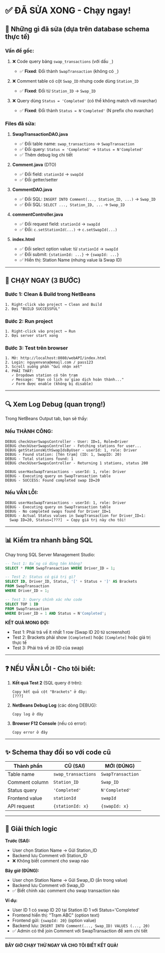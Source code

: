 # ✅ ĐÃ SỬA XONG - Chạy ngay!

## 🔧 Những gì đã sửa (dựa trên database schema thực tế)

### Vấn đề gốc:
1. ❌ Code query bảng `swap_transactions` (với dấu `_`)
   - ✅ **Fixed**: Đổi thành `SwapTransaction` (không có `_`)

2. ❌ Comment table có cột `Swap_ID` nhưng code dùng `Station_ID`
   - ✅ **Fixed**: Đổi từ `Station_ID` → `Swap_ID`

3. ❌ Query dùng `Status = 'Completed'` (có thể không match với nvarchar)
   - ✅ **Fixed**: Đổi thành `Status = N'Completed'` (N prefix cho nvarchar)

### Files đã sửa:

1. **SwapTransactionDAO.java**
   - ✅ Đổi table name: `swap_transactions` → `SwapTransaction`
   - ✅ Đổi query: `Status = 'Completed'` → `Status = N'Completed'`
   - ✅ Thêm debug log chi tiết

2. **Comment.java** (DTO)
   - ✅ Đổi field: `stationId` → `swapId`
   - ✅ Đổi getter/setter

3. **CommentDAO.java**
   - ✅ Đổi SQL: `INSERT INTO Comment(..., Station_ID, ...)` → `Swap_ID`
   - ✅ Đổi SQL: `SELECT ..., Station_ID, ...` → `Swap_ID`

4. **commentController.java**
   - ✅ Đổi request field: `stationId` → `swapId`
   - ✅ Đổi: `c.setStationId(...)` → `c.setSwapId(...)`

5. **index.html**
   - ✅ Đổi select option value: từ `stationId` → `swapId`
   - ✅ Đổi submit: `{stationId: ...}` → `{swapId: ...}`
   - ✅ Hiển thị: Station Name (nhưng value là Swap ID)

---

## 🚀 CHẠY NGAY (3 BƯỚC)

### Bước 1: Clean & Build trong NetBeans
```
1. Right-click vào project → Clean and Build
2. Đợi "BUILD SUCCESSFUL"
```

### Bước 2: Run project
```
1. Right-click vào project → Run
2. Đợi server start xong
```

### Bước 3: Test trên browser
```
1. Mở: http://localhost:8080/webAPI/index.html
2. Login: nguyenvana@email.com / pass123
3. Scroll xuống phần "Gửi nhận xét"
4. PHẢI THẤY:
   ✓ Dropdown station có tên trạm
   ✓ Message: "Bạn có lịch sử giao dịch hoàn thành..."
   ✓ Form được enable (không bị disable)
```

---

## 🔍 Xem Log Debug (quan trọng!)

Trong NetBeans Output tab, bạn sẽ thấy:

### Nếu THÀNH CÔNG:
```
DEBUG checkUserSwapsController - User: ID=1, Role=Driver
DEBUG checkUserSwapsController - Fetching stations for user...
DEBUG getStationsWithSwapIdsByUser - userId: 1, role: Driver
DEBUG - Found station: [Tên trạm] (ID: 1, SwapID: 20)
DEBUG - Total stations found: 1
DEBUG checkUserSwapsController - Returning 1 stations, status 200

DEBUG userHasSwapTransactions - userId: 1, role: Driver
DEBUG - Executing query on SwapTransaction table
DEBUG - SUCCESS: Found completed swap ID=20
```

### Nếu VẪN LỖI:
```
DEBUG userHasSwapTransactions - userId: 1, role: Driver
DEBUG - Executing query on SwapTransaction table
DEBUG - No completed swaps found for Driver_ID=1
DEBUG - Actual Status values in SwapTransaction for Driver_ID=1:
  Swap ID=20, Status=[???]  ← Copy giá trị này cho tôi!
```

---

## 📊 Kiểm tra nhanh bằng SQL

Chạy trong SQL Server Management Studio:

```sql
-- Test 1: Bảng có đúng tên không?
SELECT * FROM SwapTransaction WHERE Driver_ID = 1;

-- Test 2: Status có giá trị gì?
SELECT ID, Driver_ID, Status, '[' + Status + ']' AS Brackets
FROM SwapTransaction
WHERE Driver_ID = 1;

-- Test 3: Query chính xác như code
SELECT TOP 1 ID 
FROM SwapTransaction
WHERE Driver_ID = 1 AND Status = N'Completed';
```

**KẾT QUẢ MONG ĐỢI:**
- Test 1: Phải trả về ít nhất 1 row (Swap ID 20 từ screenshot)
- Test 2: Brackets phải show `[Completed]` hoặc `[Complete]` hoặc giá trị thực tế
- Test 3: Phải trả về `20` (ID của swap)

---

## ❓ NẾU VẪN LỖI - Cho tôi biết:

1. **Kết quả Test 2** (SQL query ở trên):
   ```
   Copy kết quả cột "Brackets" ở đây:
   [???]
   ```

2. **NetBeans Debug Log** (các dòng DEBUG):
   ```
   Copy log ở đây
   ```

3. **Browser F12 Console** (nếu có error):
   ```
   Copy error ở đây
   ```

---

## ✨ Schema thay đổi so với code cũ

| Thành phần | CŨ (SAI) | MỚI (ĐÚNG) |
|------------|----------|------------|
| Table name | `swap_transactions` | `SwapTransaction` |
| Comment column | `Station_ID` | `Swap_ID` |
| Status query | `'Completed'` | `N'Completed'` |
| Frontend value | `stationId` | `swapId` |
| API request | `{stationId: x}` | `{swapId: x}` |

---

## 🎯 Giải thích logic

**Trước (SAI):**
- User chọn Station Name → Gửi Station_ID
- Backend lưu Comment với Station_ID
- ❌ Không biết comment cho swap nào

**Bây giờ (ĐÚNG):**
- User chọn Station Name → Gửi Swap_ID (ẩn trong value)
- Backend lưu Comment với Swap_ID
- ✅ Biết chính xác comment cho swap transaction nào

**Ví dụ:**
- User ID 1 có swap ID 20 tại Station ID 1 với Status='Completed'
- Frontend hiển thị: "Trạm ABC" (option text)
- Frontend gửi: `{swapId: 20}` (option value)
- Backend lưu: `INSERT INTO Comment(..., Swap_ID) VALUES (..., 20)`
- ✅ Admin có thể join Comment với SwapTransaction để xem chi tiết

---

**BÂY GIỜ CHẠY THỬ NGAY VÀ CHO TÔI BIẾT KẾT QUẢ!**
